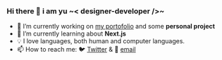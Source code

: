 ### Hi there 👋 i am yu ~< designer-developer />~

- 🔨 I’m currently working on [my portofolio](https://anuu.me) and some **personal project**
- 📖 I’m currently learning about **Next.js**
- 💡 I love languages, both human and computer languages.
- 📫 How to reach me: 🐦 [Twitter](https://twitter.com/messages/compose?recipient_id=404231293) & 📧 [email](mailto:anuuyu@gmail.com)
